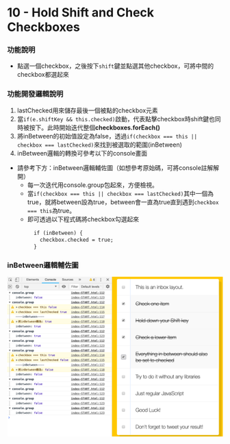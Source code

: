 # 10 - Hold Shift and Check Checkboxes

### 功能說明
* 點選一個checkbox，之後按下`shift`鍵並點選其他checkbox，可將中間的checkbox都選起來

### 功能開發邏輯說明
1. lastChecked用來儲存最後一個被點的checkbox元素
2. 當`if(e.shiftKey && this.checked)`啟動，代表點擊checkbox時shift鍵也同時被按下。此時開始迭代整個**checkboxes.forEach()**
3. 將inBetween的初始值設定為false，透過`if(checkbox === this || checkbox === lastChecked)`來找到被選取的範圍(inBetween)
4. inBetween邏輯的轉換可參考以下的console畫面
  * 請參考下方：inBetween邏輯輔佐圖（如想參考原始碼，可將console註解解開）
    * 每一次迭代用console.group包起來，方便檢視。
    * 當`if(checkbox === this || checkbox === lastChecked)`其中一個為true，就將between設為true，between會一直為true直到遇到`checkbox === this`為true。
    * 即可透過以下程式碼將checkbox勾選起來
      ```
        if (inBetween) {
          checkbox.checked = true;
        }
      ```
### inBetween邏輯輔佐圖
![透過console說明邏輯](images/console.png)